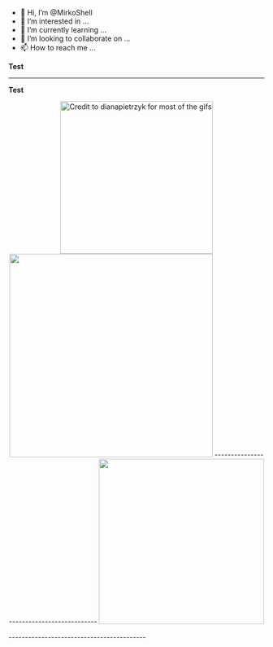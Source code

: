 - 👋 Hi, I’m @MirkoShell
- 👀 I’m interested in ...
- 🌱 I’m currently learning ...
- 💞️ I’m looking to collaborate on ...
- 📫 How to reach me ...

<!---
MirkoShell/MirkoShell is a ✨ special ✨ repository because its `README.md` (this file) appears on your GitHub profile.
You can click the Preview link to take a look at your changes.
--->
**Test**


------------------------------------------

**Test**


<p align="center" dir="auto">
  <a href="https://federlechner.com" rel="nofollow">
  <img src="https://camo.githubusercontent.com/62057f36363a521facf94b7a0c97f7094dbe51d9e495121f5a3c3d08cb024ddd/68747470733a2f2f6d65646961332e67697068792e636f6d2f6d656469612f6a3048424d766947796a334a4231347174422f67697068792e676966" width="300" title="Credit to dianapietrzyk for most of the gifs" data-animated-image="" data-canonical-src="https://media3.giphy.com/media/j0HBMviGyj3JB14qtB/giphy.gif" style="max-width: 100%;"> <br>
  </a>
  <a target="_blank" rel="noopener noreferrer nofollow" href="https://camo.githubusercontent.com/84dd01b08ad6f9b8a9f03872754909b0fb9deaa22ea2ddc9215872f1c75be6a4/68747470733a2f2f6769746875622d726561646d652d73746174732e76657263656c2e6170702f6170693f757365726e616d653d476964656f6e576f6c66652673686f775f69636f6e733d7472756526686964655f626f726465723d7472756526636f756e745f707269766174653d74727565267468656d653d746f6b796f6e6967687426696e636c7564655f616c6c5f636f6d6d6974733d74727565"><img src="https://camo.githubusercontent.com/84dd01b08ad6f9b8a9f03872754909b0fb9deaa22ea2ddc9215872f1c75be6a4/68747470733a2f2f6769746875622d726561646d652d73746174732e76657263656c2e6170702f6170693f757365726e616d653d476964656f6e576f6c66652673686f775f69636f6e733d7472756526686964655f626f726465723d7472756526636f756e745f707269766174653d74727565267468656d653d746f6b796f6e6967687426696e636c7564655f616c6c5f636f6d6d6974733d74727565" width="400" data-canonical-src="https://github-readme-stats.vercel.app/api?username=MirkoShell&amp;show_icons=true&amp;hide_border=true&amp;count_private=true&amp;theme=tokyonight&amp;include_all_commits=true" style="max-width: 100%;"></a>
------------------------------------------
  <a target="_blank" rel="noopener noreferrer nofollow" href="https://camo.githubusercontent.com/33e196d6abd5cd5afaac5ed55ffc7bf0eb07863cee771c7c1123a1d7e1449c4c/68747470733a2f2f6769746875622d726561646d652d73746174732e76657263656c2e6170702f6170692f746f702d6c616e67732f3f757365726e616d653d476964656f6e576f6c6665266c61796f75743d636f6d70616374267468656d653d746f6b796f6e6967687426686964655f626f726465723d74727565"><img src="https://camo.githubusercontent.com/33e196d6abd5cd5afaac5ed55ffc7bf0eb07863cee771c7c1123a1d7e1449c4c/68747470733a2f2f6769746875622d726561646d652d73746174732e76657263656c2e6170702f6170692f746f702d6c616e67732f3f757365726e616d653d476964656f6e576f6c6665266c61796f75743d636f6d70616374267468656d653d746f6b796f6e6967687426686964655f626f726465723d74727565" width="325" data-canonical-src="https://github-readme-stats.vercel.app/api/top-langs/?username=MirkoShell&amp;layout=compact&amp;theme=tokyonight&amp;hide_border=true" style="max-width: 100%;"></a> <br>
</p>
------------------------------------------
